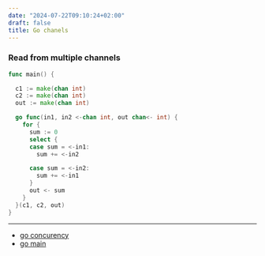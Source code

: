 ```yaml
---
date: "2024-07-22T09:10:24+02:00"
draft: false
title: Go chanels
---
```


### Read from multiple channels

``` go
func main() {

  c1 := make(chan int)
  c2 := make(chan int)
  out := make(chan int)

  go func(in1, in2 <-chan int, out chan<- int) {
    for {
      sum := 0
      select {
      case sum = <-in1:
        sum += <-in2

      case sum = <-in2:
        sum += <-in1
      }
      out <- sum
    }
  }(c1, c2, out)
}
```

------------------------------------------------------------------------

-   [go concurency](/PROGRAMMING/go/go_concurency)
-   [go main](/PROGRAMMING/go/go_main)
